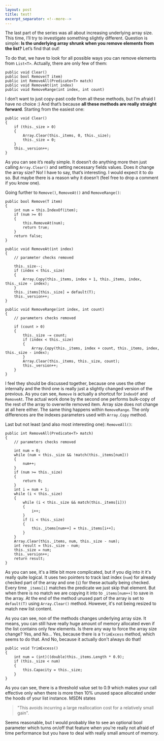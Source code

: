 ```yaml
---
layout: post
title: test!
excerpt_separator: <!--more-->
---
```


The last part of the series was all about increasing underlying array size. This time, I’ll try to investigate something slightly different. Question is simple: **Is the underlying array shrunk when you remove elements from the list?** Let’s find that out!

<!--more-->

To do that, we have to look for all possible ways you can remove elements from `List<T>`. Actually, there are only few of them:

```
public void Clear()
public bool Remove(T item)
public int RemoveAll(Predicate<T> match)
public void RemoveAt(int index)
public void RemoveRange(int index, int count)
```

I don’t want to just copy-past code from all these methods, but I’m afraid I have no choice :) And that’s because **all these methods are really straight forward**. Starting from the easiest one:

```
public void Clear()
{
    if (this._size > 0)
    {
        Array.Clear(this._items, 0, this._size);
        this._size = 0;
    }
    this._version++;
}
```

As you can see it’s really simple. It doesn’t do anything more then just calling `Array.Clear()` and setting necessary fields values. Does it change the array size? No! I have to say, that’s interesting. I would expect it to do so. But maybe there is a reason why it doesn’t (feel free to drop a comment if you know one).

Going further to `Remove()`, `RemoveAt()` and `RemoveRange()`:

```
public bool Remove(T item)
{
    int num = this.IndexOf(item);
    if (num >= 0)
    {
        this.RemoveAt(num);
        return true;
    }
    return false;
}

public void RemoveAt(int index)
{
    // parameter checks removed

    this._size--;
    if (index < this._size)
    {
        Array.Copy(this._items, index + 1, this._items, index, this._size - index);
    }
    this._items[this._size] = default(T);
    this._version++;
}

public void RemoveRange(int index, int count)
{
    // parameters checks removed

    if (count > 0)
    {
        this._size -= count;
        if (index < this._size)
        {
            Array.Copy(this._items, index + count, this._items, index, this._size - index);
        }
        Array.Clear(this._items, this._size, count);
        this._version++;
    }
}
```

I feel they should be discussed together, because one uses the other internally and the third one is really just a slightly changed version of the previous. As you can see, `Remove` is actually a shortcut for `IndexOf` and `RemoveAt`. The actual work done by the second one performs bulk-copy of the rest of the array to overwrite removed item. Array size does not change at all here either. The same thing happens within `RemoveRange`. The only differences are the indexes parameters used with `Array.Copy` method.

Last but not least (and also most interesting one): `RemoveAll()`:

```
public int RemoveAll(Predicate<T> match)
{
    // parameters checks removed

    int num = 0;
    while (num < this._size && !match(this._items[num]))
    {
        num++;
    }
    if (num >= this._size)
    {
        return 0;
    }
    int i = num + 1;
    while (i < this._size)
    {
        while (i < this._size && match(this._items[i]))
        {
            i++;
        }
        if (i < this._size)
        {
            this._items[num++] = this._items[i++];
        }
    }
    Array.Clear(this._items, num, this._size - num);
    int result = this._size - num;
    this._size = num;
    this._version++;
    return result;
}
```

As you can see, it's a little bit more complicated, but if you dig into it it's really quite logical. It uses two pointers to track last index (`num`) for already checked part of the array and one (`i`) for these actually being checked. Every time `_items[i]` matches the predicate we just skip that element. But when there is no match we are copying it into to `_items[num++]` to save in the array. At the end of the method unused part of the array is set to `default(T)` using `Array.Clear()` method. However, it's not being resized to match new list content.

As you can see, non of the methods changes underlying array size. It means, you can still have really huge amount of memory allocated even if the list contains only few elements. Is there any way to force the array size change? Yes, and No... Yes, because there is a `TrimExcess` method, which seems to do that. And No, because it actually don't always do that!

```
public void TrimExcess()
{
    int num = (int)((double)this._items.Length * 0.9);
    if (this._size < num)
    {
        this.Capacity = this._size;
    }
}
```

As you can see, there is a threshold value set to 0.9 which makes your call effective only when there is more then 10% unused space allocated under the hoods of your list instance. MSDN states

> "This avoids incurring a large reallocation cost for a relatively small gain".

Seems reasonable, but I would probably like to see an optional bool parameter which turns on/off that feature when you're really not afraid of time performance but you have to deal with really small amount of memory.